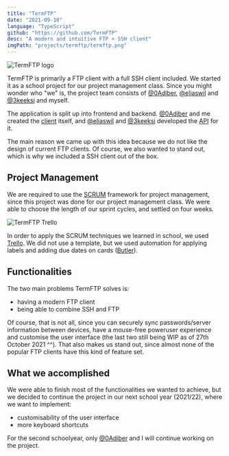 ```yaml
---
title: "TermFTP"
date: "2021-09-10"
language: "TypeScript"
github: "https://github.com/TermFTP"
desc: "A modern and intuitive FTP + SSH client"
imgPath: "projects/termftp/termftp.png"
---
```


<div class="image image-logo">
<img src="/_next/image?url=%2Fimages%2Fprojects%2Ftermftp%2Ftermftp_logo.png&w=128&q=100" alt="TermFTP logo" />
</div>

TermFTP is primarily a FTP client with a full SSH client included. We started it as a school project for our project management class. Since you might wonder who "we" is, the project team consists of [@0Adiber][1], [@eliaswil][2] and [@3keeksi][3] and myself.

The application is split up into frontend and backend. [@0Adiber][1] and me created the [client][4] itself, and [@eliaswil][2] and [@3keeksi][3] developed the [API][5] for it.

The main reason we came up with this idea because we do not like the design of current FTP clients. Of course, we also wanted to stand out, which is why we included a SSH client out of the box.

## Project Management

We are required to use the [SCRUM](https://en.wikipedia.org/wiki/Scrum_(software_development)) framework for project management, since this project was done for our project management class. We were able to choose the length of our sprint cycles, and settled on four weeks.

<div class="image">
<img src="/images/projects/termftp/termftp_trello.png" alt="TermFTP Trello" />
</div>

In order to apply the SCRUM techniques we learned in school, we used [Trello](https://trello.com). We did not use a template, but we used automation for applying labels and adding due dates on cards ([Butler](https://trello.com/en/butler-automation)).

## Functionalities

The two main problems TermFTP solves is:

* having a modern FTP client
* being able to combine SSH and FTP

Of course, that is not all, since you can securely sync passwords/server information between devices, have a mouse-free poweruser experience and customise the user interface (the last two still being WIP as of 27th October 2021 ^^). That also makes us stand out, since almost none of the popular FTP clients have this kind of feature set.

## What we accomplished

We were able to finish most of the functionalities we wanted to achieve, but we decided to continue the project in our next school year (2021/22), where we want to implement:

* customisability of the user interface
* more keyboard shortcuts

For the second schoolyear, only [@0Adiber][1] and I will continue working on the project.

[1]: https://github.com/0Adiber
[2]: https://github.com/eliaswil
[3]: https://github.com/3keeksi
[4]: https://github.com/TermFTP/TermFTP-Client
[5]: https://github.com/TermFTP/TermFTP-API
